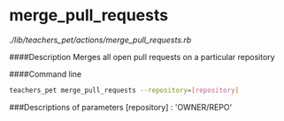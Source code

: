 # merge_pull_requests

*./lib/teachers_pet/actions/merge_pull_requests.rb*



####Description
Merges all open pull requests on a particular repository

####Command line
```bash
teachers_pet merge_pull_requests --repository=[repository]
```

###Descriptions of parameters
[repository] : 'OWNER/REPO'